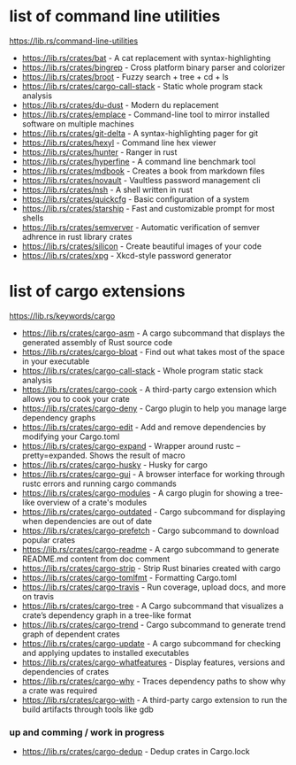 # list of command line utilities
https://lib.rs/command-line-utilities

* https://lib.rs/crates/bat               -  A cat replacement with syntax-highlighting
* https://lib.rs/crates/bingrep           -  Cross platform binary parser and colorizer
* https://lib.rs/crates/broot             -  Fuzzy search + tree + cd + ls
* https://lib.rs/crates/cargo-call-stack  -  Static whole program stack analysis
* https://lib.rs/crates/du-dust           -  Modern du replacement
* https://lib.rs/crates/emplace           -  Command-line tool to mirror installed software on multiple machines
* https://lib.rs/crates/git-delta         -  A syntax-highlighting pager for git
* https://lib.rs/crates/hexyl             -  Command line hex viewer
* https://lib.rs/crates/hunter            -  Ranger in rust
* https://lib.rs/crates/hyperfine         -  A command line benchmark tool
* https://lib.rs/crates/mdbook            -  Creates a book from markdown files
* https://lib.rs/crates/novault           -  Vaultless password management cli
* https://lib.rs/crates/nsh               -  A shell written in rust
* https://lib.rs/crates/quickcfg          -  Basic configuration of a system
* https://lib.rs/crates/starship          -  Fast and customizable prompt for most shells
* https://lib.rs/crates/semverver         -  Automatic verification of semver adhrence in rust library crates
* https://lib.rs/crates/silicon           -  Create beautiful images of your code
* https://lib.rs/crates/xpg               -  Xkcd-style password generator

# list of cargo extensions
https://lib.rs/keywords/cargo

* https://lib.rs/crates/cargo-asm           -  A cargo subcommand that displays the generated assembly of Rust source code
* https://lib.rs/crates/cargo-bloat         -  Find out what takes most of the space in your executable
* https://lib.rs/crates/cargo-call-stack    -  Whole program static stack analysis
* https://lib.rs/crates/cargo-cook          -  A third-party cargo extension which allows you to cook your crate
* https://lib.rs/crates/cargo-deny          -  Cargo plugin to help you manage large dependency graphs
* https://lib.rs/crates/cargo-edit          -  Add and remove dependencies by modifying your Cargo.toml
* https://lib.rs/crates/cargo-expand        -  Wrapper around rustc –pretty=expanded. Shows the result of macro
* https://lib.rs/crates/cargo-husky         -  Husky for cargo
* https://lib.rs/crates/cargo-gui           -  A browser interface for working through rustc errors and running cargo commands
* https://lib.rs/crates/cargo-modules       -  A cargo plugin for  showing a tree-like overview of a crate's modules
* https://lib.rs/crates/cargo-outdated      -  Cargo subcommand for displaying when dependencies are out of date
* https://lib.rs/crates/cargo-prefetch      -  Cargo subcommand to download popular crates
* https://lib.rs/crates/cargo-readme        -  A cargo subcommand to generate README.md content from doc comment
* https://lib.rs/crates/cargo-strip         -  Strip Rust binaries created with cargo
* https://lib.rs/crates/cargo-tomlfmt       -  Formatting Cargo.toml
* https://lib.rs/crates/cargo-travis        -  Run coverage, upload docs, and more on travis
* https://lib.rs/crates/cargo-tree          -  A Cargo subcommand that visualizes a crate’s dependency graph in a tree-like format
* https://lib.rs/crates/cargo-trend         -  Cargo subcommand to generate trend graph of dependent crates
* https://lib.rs/crates/cargo-update        -  A cargo subcommand for checking and applying updates to installed executables
* https://lib.rs/crates/cargo-whatfeatures  -  Display features, versions and dependencies of crates
* https://lib.rs/crates/cargo-why           -  Traces dependency paths to show why a crate was required
* https://lib.rs/crates/cargo-with          -  A third-party cargo extension to run the build artifacts through tools like gdb

### up and comming / work in progress

* https://lib.rs/crates/cargo-dedup - Dedup crates in Cargo.lock
